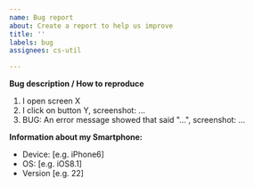 ```yaml
---
name: Bug report
about: Create a report to help us improve
title: ''
labels: bug
assignees: cs-util

---
```


**Bug description / How to reproduce**
1. I open screen X
2. I click on button Y, screenshot: ... 
3. BUG: An error message showed that said "...", screenshot: ...

**Information about my Smartphone:**
 - Device: [e.g. iPhone6]
 - OS: [e.g. iOS8.1]
 - Version [e.g. 22]
